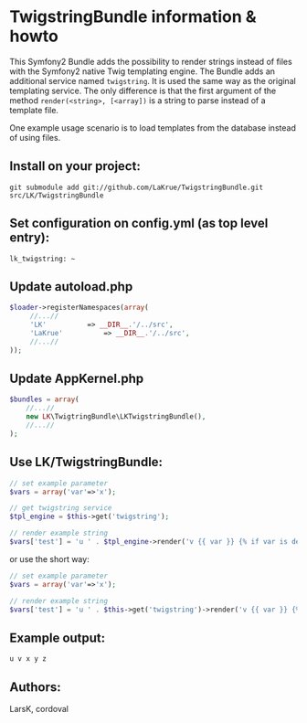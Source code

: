 TwigstringBundle information & howto
====================================

This Symfony2 Bundle adds the possibility to render strings instead of files with the Symfony2 native Twig templating engine.
The Bundle adds an additional service named `twigstring`. It is used the same way as the original templating service.
The only difference is that the first argument of the method `render(<string>, [<array])` is a string to parse instead of a template file.

One example usage scenario is to load templates from the database instead of using files.

Install on your project:
------------------------

    git submodule add git://github.com/LaKrue/TwigstringBundle.git src/LK/TwigstringBundle

Set configuration on config.yml (as top level entry):
-----------------------------------------------------

    lk_twigstring: ~

Update autoload.php
-------------------

``` php
$loader->registerNamespaces(array(
     //...//
     'LK'          => __DIR__.'/../src',
     'LaKrue'          => __DIR__.'/../src',
     //...//
));
````

Update AppKernel.php
--------------------

``` php
$bundles = array(
    //...//
    new LK\TwigtringBundle\LKTwigstringBundle(),
    //...//
);
```

Use LK/TwigstringBundle:
------------------------

``` php
// set example parameter
$vars = array('var'=>'x');

// get twigstring service
$tpl_engine = $this->get('twigstring');

// render example string
$vars['test'] = 'u ' . $tpl_engine->render('v {{ var }} {% if var is defined %} y {% endif %} z{% for i in 1..5 %} {{ i }}{% endfor %}', $vars);
```

or use the short way:

``` php
// set example parameter
$vars = array('var'=>'x');

// render example string
$vars['test'] = 'u ' . $this->get('twigstring')->render('v {{ var }} {% if var is defined %} y {% endif %} z{% for i in 1..5 %} {{ i }}{% endfor %}', $vars);
```

Example output:
---------------

    u v x y z


Authors:
--------
LarsK, cordoval